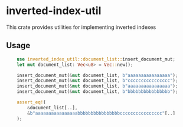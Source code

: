 # inverted-index-util
This crate provides utilities for implementing inverted indexes

## Usage
```rust
    use inverted_index_util::document_list::insert_document_mut;
    let mut document_list: Vec<u8> = Vec::new();

    insert_document_mut(&mut document_list, b"aaaaaaaaaaaaaaaa");
    insert_document_mut(&mut document_list, b"cccccccccccccccc");
    insert_document_mut(&mut document_list, b"aaaaaaaaaaaaaaaa");
    insert_document_mut(&mut document_list, b"bbbbbbbbbbbbbbbb");

    assert_eq!(
        &document_list[..],
        &b"aaaaaaaaaaaaaaaabbbbbbbbbbbbbbbbcccccccccccccccc"[..]
    );
```

